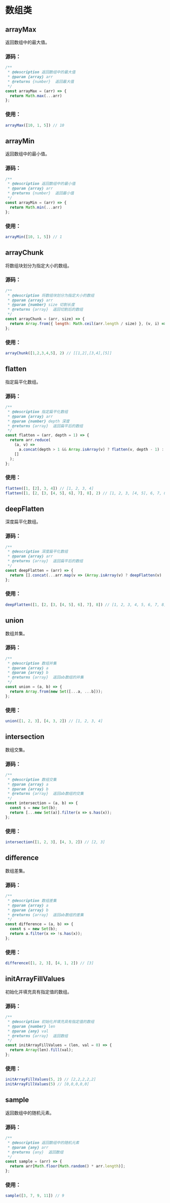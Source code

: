 # 数组类

## arrayMax

返回数组中的最大值。

### 源码：
```js
/**
 * @description 返回数组中的最大值
 * @param {array} arr
 * @returns {number}  返回最大值
 */
const arrayMax = (arr) => {
  return Math.max(...arr)
};
```

### 使用：
```js
arrayMax([10, 1, 5]) // 10
```

## arrayMin

返回数组中的最小值。

### 源码：
```js
/**
 * @description 返回数组中的最小值
 * @param {array} arr
 * @returns {number}  返回最小值
 */
const arrayMin = (arr) => {
  return Math.min(...arr)
};
```

### 使用：
```js
arrayMin([10, 1, 5]) // 1
```

## arrayChunk

将数组块划分为指定大小的数组。

### 源码：
```js
/**
 * @description 将数组块划分为指定大小的数组
 * @param {array} arr
 * @param {number} size 切割长度
 * @returns {array}  返回切割后的数组
 */
const arrayChunk = (arr, size) => {
  return Array.from({ length: Math.ceil(arr.length / size) }, (v, i) => arr.slice(i * size, i * size + size));
};
```

### 使用：
```js
arrayChunk([1,2,3,4,5], 2) // [[1,2],[3,4],[5]]
```

## flatten

指定扁平化数组。

### 源码：
```js
/**
 * @description 指定扁平化数组
 * @param {array} arr
 * @param {number} depth 深度
 * @returns {array}  返回扁平后的数组
 */
const flatten = (arr, depth = 1) => {
  return arr.reduce(
    (a, v) =>
      a.concat(depth > 1 && Array.isArray(v) ? flatten(v, depth - 1) : v),
    []
  );
};
```

### 使用：
```js
flatten([1, [2], 3, 4]) // [1, 2, 3, 4]
flatten([1, [2, [3, [4, 5], 6], 7], 8], 2) // [1, 2, 3, [4, 5], 6, 7, 8]
```

## deepFlatten

深度扁平化数组。

### 源码：
```js
/**
 * @description 深度扁平化数组
 * @param {array} arr
 * @returns {array}  返回扁平后的数组
 */
const deepFlatten = (arr) => {
  return [].concat(...arr.map(v => (Array.isArray(v) ? deepFlatten(v) : v)));
};
```

### 使用：
```js
deepFlatten([1, [2, [3, [4, 5], 6], 7], 8]) // [1, 2, 3, 4, 5, 6, 7, 8]
```

## union

数组并集。

### 源码：
```js
/**
 * @description 数组并集
 * @param {array} a
 * @param {array} b
 * @returns {array}  返回ab数组的并集
 */
const union = (a, b) => {
  return Array.from(new Set([...a, ...b]));
};
```

### 使用：
```js
union([1, 2, 3], [4, 3, 2]) // [1, 2, 3, 4]
```

## intersection

数组交集。

### 源码：
```js
/**
 * @description 数组交集
 * @param {array} a
 * @param {array} b
 * @returns {array}  返回ab数组的交集
 */
const intersection = (a, b) => {
  const s = new Set(b);
  return [...new Set(a)].filter(x => s.has(x));
};
```

### 使用：
```js
intersection([1, 2, 3], [4, 3, 2]) // [2, 3]
```

## difference

数组差集。

### 源码：
```js
/**
 * @description 数组差集
 * @param {array} a
 * @param {array} b
 * @returns {array}  返回ab数组的差集
 */
const difference = (a, b) => {
  const s = new Set(b);
  return a.filter(x => !s.has(x));
};
```

### 使用：
```js
difference([1, 2, 3], [4, 1, 2]) // [3]
```

## initArrayFillValues

初始化并填充具有指定值的数组。

### 源码：
```js
/**
 * @description 初始化并填充具有指定值的数组
 * @param {number} len
 * @param {any} val
 * @returns {array}  返回数组
 */
const initArrayFillValues = (len, val = 0) => {
  return Array(len).fill(val);
};
```

### 使用：
```js
initArrayFillValues(5, 2) // [2,2,2,2,2]
initArrayFillValues(5) // [0,0,0,0,0]
```

## sample

返回数组中的随机元素。

### 源码：
```js
/**
 * @description 返回数组中的随机元素
 * @param {any} arr
 * @returns {any}  返回数组
 */
const sample = (arr) => {
  return arr[Math.floor(Math.random() * arr.length)];
};
```

### 使用：
```js
sample([3, 7, 9, 11]) // 9
```